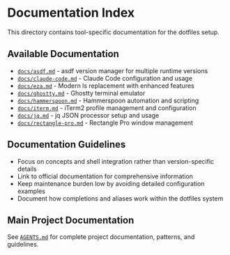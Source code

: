 # Documentation Index

This directory contains tool-specific documentation for the dotfiles setup.

## Available Documentation

- [`docs/asdf.md`](docs/asdf.md) - asdf version manager for multiple runtime versions
- [`docs/claude-code.md`](docs/claude-code.md) - Claude Code configuration and usage
- [`docs/eza.md`](docs/eza.md) - Modern ls replacement with enhanced features
- [`docs/ghostty.md`](docs/ghostty.md) - Ghostty terminal emulator
- [`docs/hammerspoon.md`](docs/hammerspoon.md) - Hammerspoon automation and scripting
- [`docs/iterm.md`](docs/iterm.md) - iTerm2 profile management and configuration
- [`docs/jq.md`](docs/jq.md) - jq JSON processor setup and usage
- [`docs/rectangle-pro.md`](docs/rectangle-pro.md) - Rectangle Pro window management

## Documentation Guidelines

- Focus on concepts and shell integration rather than version-specific details
- Link to official documentation for comprehensive information
- Keep maintenance burden low by avoiding detailed configuration examples
- Document how completions and aliases work within the dotfiles system

## Main Project Documentation

See [`AGENTS.md`](../AGENTS.md) for complete project documentation, patterns, and guidelines.